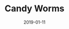 ---
title: Candy Worms
date: 2019-01-11
tags:
  - worm
mainImageFilename: candy_worms
mainImageTitle: Candy Worms
mainImageAltText: A pile of candy worms
---